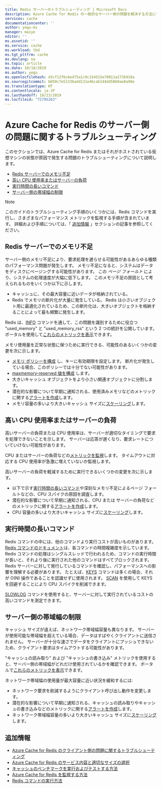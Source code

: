 ```yaml
---
title: Redis サーバーのトラブルシューティング | Microsoft Docs
description: Azure Cache for Redis の一般的なサーバー側の問題を解決する方法について説明します
services: cache
documentationcenter: ''
author: yegu-ms
manager: maiye
editor: ''
ms.assetid: ''
ms.service: cache
ms.workload: tbd
ms.tgt_pltfrm: cache
ms.devlang: na
ms.topic: article
ms.date: 10/18/2019
ms.author: yegu
ms.openlocfilehash: d3cf12f6c6e475a1c9c154515e78011a273b918a
ms.sourcegitcommit: b050c7e5133badd131e46cab144dd5860ae8a98e
ms.translationtype: HT
ms.contentlocale: ja-JP
ms.lasthandoff: 10/23/2019
ms.locfileid: "72795263"
---
```

# <a name="troubleshoot-azure-cache-for-redis-server-side-issues"></a>Azure Cache for Redis のサーバー側の問題に関するトラブルシューティング

このセクションでは、Azure Cache for Redis またはそれがホストされている仮想マシンの状態が原因で発生する問題のトラブルシューティングについて説明します。

- [Redis サーバーでのメモリ不足](#memory-pressure-on-redis-server)
- [高い CPU 使用率またはサーバーの負荷](#high-cpu-usage-or-server-load)
- [実行時間の長いコマンド](#long-running-commands)
- [サーバー側の帯域幅の制限](#server-side-bandwidth-limitation)

> [!NOTE]
> このガイドのトラブルシューティング手順のいくつかには、Redis コマンドを実行し、さまざまなパフォーマンス メトリックを監視する手順が含まれています。 詳細および手順については、「 [追加情報](#additional-information) 」セクションの記事を参照してください。
>

## <a name="memory-pressure-on-redis-server"></a>Redis サーバーでのメモリ不足

サーバー側のメモリ不足により、要求処理を遅らせる可能性があるあらゆる種類のパフォーマンス問題が発生します。 メモリ不足になると、システムはデータをディスクにページングする可能性があります。 この _ページ フォールト_ により、システムの処理速度が大幅に低下します。 このメモリ不足の原因として考えられるものをいくつか以下に示します。

- キャッシュに、その最大容量に近いデータが格納されている。
- Redis でメモリの断片化が大量に発生している。 Redis は小さいオブジェクト用に最適化されているため、この断片化は、大きいオブジェクトを格納することによって最も頻繁に発生します。

Redis は、[INFO](https://redis.io/commands/info) コマンドを通して、この問題を識別するために役立つ "used_memory" と "used_memory_rss" という 2 つの統計を公開しています。 ポータルを使用して[これらのメトリックを表示](cache-how-to-monitor.md#view-metrics-with-azure-monitor)できます。

メモリ使用量を正常な状態に保つために実行できる、可能性のあるいくつかの変更を次に示します。

- [メモリ ポリシーを構成](cache-configure.md#maxmemory-policy-and-maxmemory-reserved) し、キーに有効期限を設定します。 断片化が発生している場合、このポリシーでは十分でない可能性があります。
- [maxmemory-reserved 値を構成](cache-configure.md#maxmemory-policy-and-maxmemory-reserved) します。
- 大きいキャッシュ オブジェクトをより小さい関連オブジェクトに分割します。
- 潜在的な影響について早期に通知される、使用済みメモリなどのメトリックに関する[アラートを作成](cache-how-to-monitor.md#alerts)します。
- メモリ容量の多いより大きいキャッシュ サイズに[スケーリング](cache-how-to-scale.md)します。

## <a name="high-cpu-usage-or-server-load"></a>高い CPU 使用率またはサーバーの負荷

高いサーバーの負荷または CPU 使用率は、サーバーが適切なタイミングで要求を処理できないことを示します。 サーバーは応答が遅くなり、要求レートについていけない可能性があります。

CPU またはサーバーの負荷などの[メトリックを監視](cache-how-to-monitor.md#view-metrics-with-azure-monitor)します。 タイムアウトに対応する CPU 使用率が急激に増えていないか監視します。

高いサーバーの負荷を軽減するために実行できるいくつかの変更を次に示します。

- 以下で示す[実行時間の長いコマンド](#long-running-commands)や深刻なメモリ不足によるページ フォールトなどの、CPU スパイクの原因を調査します。
- 潜在的な影響について早期に通知される、CPU または サーバーの負荷などのメトリックに関する[アラートを作成](cache-how-to-monitor.md#alerts)します。
- CPU 容量の多いより大きいキャッシュ サイズに[スケーリング](cache-how-to-scale.md)します。

## <a name="long-running-commands"></a>実行時間の長いコマンド

Redis コマンドの中には、他のコマンドより実行コストが高いものがあります。 [Redis コマンドのドキュメント](https://redis.io/commands)は、各コマンドの時間複雑度を示しています。 Redis コマンドの処理はシングルスレッドで行われるため、コマンドの実行時間が長いと、それより後に実行された他のコマンドはすべてブロックされます。 Redis サーバーに対して発行しているコマンドを確認し、パフォーマンスへの影響を理解する必要があります。 たとえば、[KEYS](https://redis.io/commands/keys) コマンドは多くの場合、それが O(N) 操作であることを認識せずに使用されます。 [SCAN](https://redis.io/commands/scan) を使用して KEYS を回避することにより CPU スパイクを削減できます。

[SLOWLOG](https://redis.io/commands/slowlog) コマンドを使用すると、サーバーに対して実行されているコストの高いコマンドを測定できます。

## <a name="server-side-bandwidth-limitation"></a>サーバー側の帯域幅の制限

キャッシュ サイズが違えば、ネットワーク帯域幅容量も異なります。 サーバーが使用可能な帯域幅を超えている場合、データはすばやくクライアントに送信されません。 サーバーが十分な速さでデータをクライアントにプッシュできないため、クライアント要求はタイムアウトする可能性があります。

"キャッシュの読み取り" および "キャッシュの書き込み" メトリックを使用すると、サーバー側の帯域幅がどれだけ使用されているかを確認できます。 ポータルで[これらのメトリックを表示](cache-how-to-monitor.md#view-metrics-with-azure-monitor)できます。

ネットワーク帯域幅の使用量が最大容量に近い状況を緩和するには:

- ネットワーク要求を削減するようにクライアント呼び出し動作を変更します。
- 潜在的な影響について早期に通知される、キャッシュの読み取りやキャッシュの書き込みなどのメトリックに関する[アラートを作成](cache-how-to-monitor.md#alerts)します。
- ネットワーク帯域幅容量の多いより大きいキャッシュ サイズに[スケーリング](cache-how-to-scale.md)します。

## <a name="additional-information"></a>追加情報

- [Azure Cache for Redis のクライアント側の問題に関するトラブルシューティング](cache-troubleshoot-client.md)
- [Azure Cache for Redis のサービス内容と適切なサイズの選択](cache-faq.md#what-azure-cache-for-redis-offering-and-size-should-i-use)
- [キャッシュのベンチマークを実行およびテストする方法](cache-faq.md#how-can-i-benchmark-and-test-the-performance-of-my-cache)
- [Azure Cache for Redis を監視する方法](cache-how-to-monitor.md)
- [Redis コマンドの実行方法](cache-faq.md#how-can-i-run-redis-commands)
